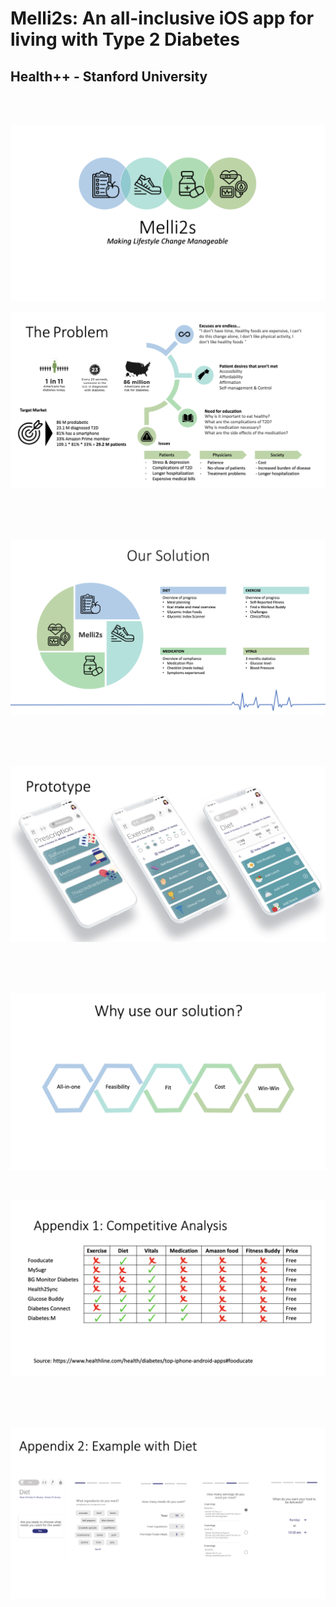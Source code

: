 # Melli2s: An all-inclusive iOS app for living with Type 2 Diabetes
## Health++  - Stanford University

<br />
<br />

<a target="_blank"><img src="https://raw.githubusercontent.com/ctlong12/Stanford-Health-Hackathon/master/images/title-screen.png" border="0" alt="Fuzzy Logic"></a>

<a target="_blank"><img src="https://raw.githubusercontent.com/ctlong12/Stanford-Health-Hackathon/master/images/problem.png" border="0" alt="Fuzzy Logic"></a>

<br />
<br />
<br />


<a target="_blank"><img src="https://raw.githubusercontent.com/ctlong12/Stanford-Health-Hackathon/master/images/solution.png" border="0" alt="Fuzzy Logic"></a>

<br />
<br />
<br />

<a target="_blank"><img src="https://raw.githubusercontent.com/ctlong12/Stanford-Health-Hackathon/master/images/prototype.png" border="0" alt="Fuzzy Logic"></a>

<br />
<br />
<br />

<a target="_blank"><img src="https://raw.githubusercontent.com/ctlong12/Stanford-Health-Hackathon/master/images/why-us.png" border="0" alt="Fuzzy Logic"></a>

<br />

<a target="_blank"><img src="https://raw.githubusercontent.com/ctlong12/Stanford-Health-Hackathon/master/images/analysis.png" border="0" alt="Fuzzy Logic"></a>

<br />
<br />
<br />

<a target="_blank"><img src="https://raw.githubusercontent.com/ctlong12/Stanford-Health-Hackathon/master/images/diet.png" border="0" alt="Fuzzy Logic"></a>
